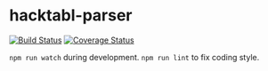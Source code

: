 hacktabl-parser
=======

[![Build Status](https://travis-ci.org/MrOrz/hacktabl-parser.svg)](https://travis-ci.org/MrOrz/hacktabl-parser) [![Coverage Status](https://coveralls.io/repos/MrOrz/hacktabl-parser/badge.svg?branch=master&service=github)](https://coveralls.io/github/MrOrz/hacktabl-parser?branch=master)

`npm run watch` during development.
`npm run lint` to fix coding style.


